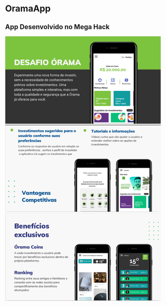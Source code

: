 # OramaApp
## App Desenvolvido no Mega Hack 
<img src="./src/assets/Screenshot from 2021-02-10 11-51-03.png" />
<img src="./src/assets/Screenshot from 2021-02-10 11-52-04.png" />
<img src="./src/assets/Screenshot from 2021-02-10 11-52-27.png" />
